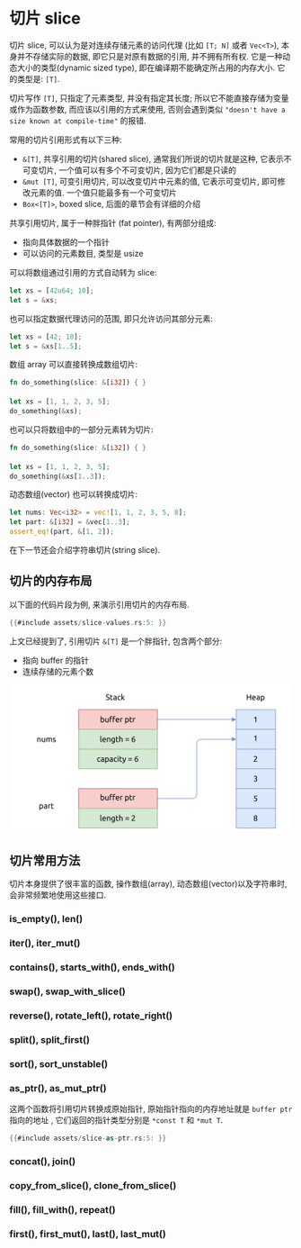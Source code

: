 # 切片 slice

切片 slice, 可以认为是对连续存储元素的访问代理 (比如 `[T; N]` 或者 `Vec<T>`), 本身并不存储实际的数据,
即它只是对原有数据的引用, 并不拥有所有权.
它是一种动态大小的类型(dynamic sized type), 即在编译期不能确定所占用的内存大小. 它的类型是: `[T]`.

切片写作 `[T]`, 只指定了元素类型, 并没有指定其长度; 所以它不能直接存储为变量或作为函数参数, 而应该以引用的方式来使用,
否则会遇到类似 `"doesn't have a size known at compile-time"` 的报错.

常用的切片引用形式有以下三种:

- `&[T]`, 共享引用的切片(shared slice), 通常我们所说的切片就是这种, 它表示不可变切片, 一个值可以有多个不可变切片,
  因为它们都是只读的
- `&mut [T]`, 可变引用切片, 可以改变切片中元素的值, 它表示可变切片, 即可修改元素的值. 一个值只能最多有一个可变切片
- `Box<[T]>`, boxed slice, 后面的章节会有详细的介绍

共享引用切片, 属于一种胖指针 (fat pointer), 有两部分组成:

- 指向具体数据的一个指针
- 可以访问的元素数目, 类型是 usize

可以将数组通过引用的方式自动转为 slice:

```rust
let xs = [42u64; 10];
let s = &xs;
```

也可以指定数据代理访问的范围, 即只允许访问其部分元素:

```rust
let xs = [42; 10];
let s = &xs[1..5];
```

数组 array 可以直接转换成数组切片:

```rust
fn do_something(slice: &[i32]) { }

let xs = [1, 1, 2, 3, 5];
do_something(&xs);
```

也可以只将数组中的一部分元素转为切片:

```rust
fn do_something(slice: &[i32]) { }

let xs = [1, 1, 2, 3, 5];
do_something(&xs[1..3]);
```

动态数组(vector) 也可以转换成切片:

```rust
let nums: Vec<i32> = vec![1, 1, 2, 3, 5, 8];
let part: &[i32] = &vec[1..3];
assert_eq!(part, &[1, 2]);
```

在下一节还会介绍字符串切片(string slice).

## 切片的内存布局

以下面的代码片段为例, 来演示引用切片的内存布局.

```rust
{{#include assets/slice-values.rs:5: }}
```

上文已经提到了, 引用切片 `&[T]` 是一个胖指针, 包含两个部分:

- 指向 buffer 的指针
- 连续存储的元素个数

![slice mem layout](assets/slice-mem-layout.svg)

## 切片常用方法

切片本身提供了很丰富的函数, 操作数组(array), 动态数组(vector)以及字符串时, 会非常频繁地使用这些接口.

### is_empty(), len()

### iter(), iter_mut()

### contains(), starts_with(), ends_with()

### swap(), swap_with_slice()

### reverse(), rotate_left(), rotate_right()

### split(), split_first()

### sort(), sort_unstable()

### as_ptr(), as_mut_ptr()

这两个函数将引用切片转换成原始指针, 原始指针指向的内存地址就是 `buffer ptr` 指向的地址 ,
它们返回的指针类型分别是 `*const T` 和 `*mut T`.

```rust
{{#include assets/slice-as-ptr.rs:5: }}
```

### concat(), join()

### copy_from_slice(), clone_from_slice()

### fill(), fill_with(), repeat()

### first(), first_mut(), last(), last_mut()
